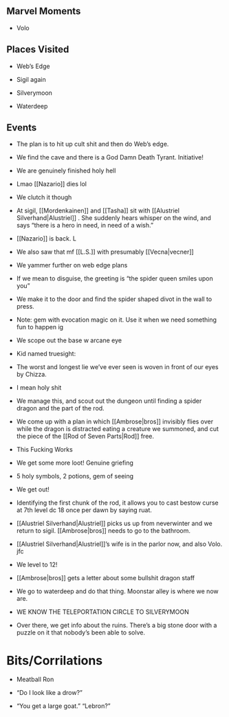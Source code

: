 
## Marvel Moments

- Volo
    

## Places Visited

- Web’s Edge
    
- Sigil again
    
- Silverymoon
    
- Waterdeep
    

## Events

- The plan is to hit up cult shit and then do Web’s edge. 
    
- We find the cave and there is a God Damn Death Tyrant. Initiative! 
    

- We are genuinely finished holy hell
    
- Lmao [[Nazario]] dies lol
    
- We clutch it though
    

- At sigil, [[Mordenkainen]] and [[Tasha]]  sit with [[Alustriel Silverhand|Alustriel]] . She suddenly hears whisper on the wind, and says “there is a hero in need, in need of a wish.” 
    
- [[Nazario]] is back. L
    
- We also saw that mf [[L.S.]] with presumably [[Vecna|vecner]]
    
- We yammer further on web edge plans
    

- If we mean to disguise, the greeting is “the spider queen smiles upon you”
    
- We make it to the door and find the spider shaped divot in the wall to press.
    
- Note: gem with evocation magic on it. Use it when we need something fun to happen ig
    
- We scope out the base w arcane eye
    
- Kid named truesight:
    

- The worst and longest lie we’ve ever seen is woven in front of our eyes by Chizza. 
    

- I mean holy shit
    

- We manage this, and scout out the dungeon until finding a spider dragon and the part of the rod. 
    

- We come up with a plan in which [[Ambrose|bros]] invisibly flies over while the dragon is distracted eating a creature we summoned, and cut the piece of the [[Rod of Seven Parts|Rod]] free. 
    

- This Fucking Works
    

- We get some more loot! Genuine griefing
    

- 5 holy symbols, 2 potions, gem of seeing
    

- We get out!
    

- Identifying the first chunk of the rod, it allows you to cast bestow curse at 7th level dc 18 once per dawn by saying ruat.
    

- [[Alustriel Silverhand|Alustriel]] picks us up from neverwinter and we return to sigil. [[Ambrose|bros]] needs to go to the bathroom.
    

- [[Alustriel Silverhand|Alustriel]]’s wife is in the parlor now, and also Volo. jfc
    

- We level to 12!
    

- [[Ambrose|bros]] gets a letter about some bullshit dragon staff
    

- We go to waterdeep and do that thing. Moonstar alley is where we now are.
    

- WE KNOW THE TELEPORTATION CIRCLE TO SILVERYMOON
    

- Over there, we get info about the ruins. There’s a big stone door with a puzzle on it that nobody’s been able to solve. 
    

# Bits/Corrilations

- Meatball Ron
    
- “Do I look like a drow?”
    
- “You get a large goat.” “Lebron?”